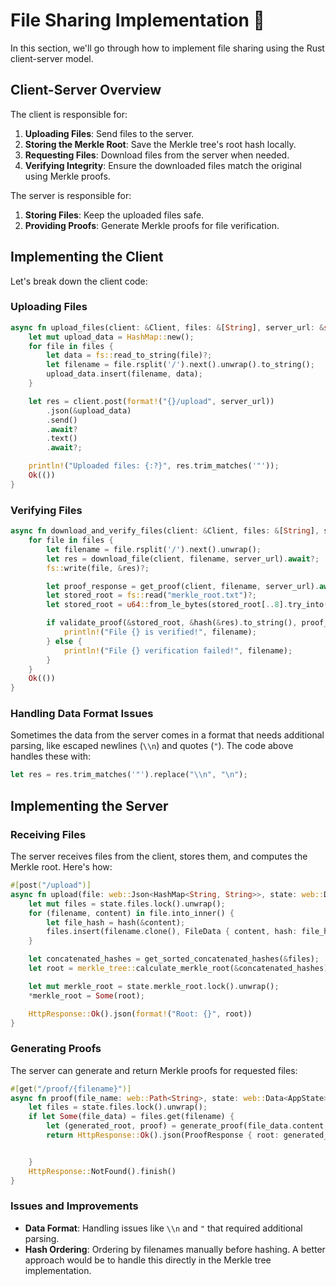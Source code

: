 # File Sharing Implementation 📁

In this section, we'll go through how to implement file sharing using the Rust client-server model.

## Client-Server Overview

The client is responsible for:

1. **Uploading Files**: Send files to the server.
2. **Storing the Merkle Root**: Save the Merkle tree's root hash locally.
3. **Requesting Files**: Download files from the server when needed.
4. **Verifying Integrity**: Ensure the downloaded files match the original using Merkle proofs.

The server is responsible for:

1. **Storing Files**: Keep the uploaded files safe.
2. **Providing Proofs**: Generate Merkle proofs for file verification.

## Implementing the Client

Let's break down the client code:

### Uploading Files

```rust
async fn upload_files(client: &Client, files: &[String], server_url: &str) -> Result<(), Box<dyn std::error::Error>> {
    let mut upload_data = HashMap::new();
    for file in files {
        let data = fs::read_to_string(file)?;
        let filename = file.rsplit('/').next().unwrap().to_string();
        upload_data.insert(filename, data);
    }

    let res = client.post(format!("{}/upload", server_url))
        .json(&upload_data)
        .send()
        .await?
        .text()
        .await?;

    println!("Uploaded files: {:?}", res.trim_matches('"'));
    Ok(())
}
```

### Verifying Files

```rust
async fn download_and_verify_files(client: &Client, files: &[String], server_url: &str) -> Result<(), Box<dyn std::error::Error>> {
    for file in files {
        let filename = file.rsplit('/').next().unwrap();
        let res = download_file(client, filename, server_url).await?;
        fs::write(file, &res)?;

        let proof_response = get_proof(client, filename, server_url).await?;
        let stored_root = fs::read("merkle_root.txt")?;
        let stored_root = u64::from_le_bytes(stored_root[..8].try_into().unwrap());

        if validate_proof(&stored_root, &hash(&res).to_string(), proof_response.proof) {
            println!("File {} is verified!", filename);
        } else {
            println!("File {} verification failed!", filename);
        }
    }
    Ok(())
}
```

### Handling Data Format Issues

Sometimes the data from the server comes in a format that needs additional parsing, like escaped newlines (`\\n`) and quotes (`"`). The code above handles these with:

```rust
let res = res.trim_matches('"').replace("\\n", "\n");
```

## Implementing the Server

### Receiving Files

The server receives files from the client, stores them, and computes the Merkle root. Here's how:

```rust
#[post("/upload")]
async fn upload(file: web::Json<HashMap<String, String>>, state: web::Data<AppState>) -> impl Responder {
    let mut files = state.files.lock().unwrap();
    for (filename, content) in file.into_inner() {
        let file_hash = hash(&content);
        files.insert(filename.clone(), FileData { content, hash: file_hash.clone() });
    }

    let concatenated_hashes = get_sorted_concatenated_hashes(&files);
    let root = merkle_tree::calculate_merkle_root(&concatenated_hashes);

    let mut merkle_root = state.merkle_root.lock().unwrap();
    *merkle_root = Some(root);

    HttpResponse::Ok().json(format!("Root: {}", root))
}
```

### Generating Proofs

The server can generate and return Merkle proofs for requested files:

```rust
#[get("/proof/{filename}")]
async fn proof(file_name: web::Path<String>, state: web::Data<AppState>) -> impl Responder {
    let files = state.files.lock().unwrap();
    if let Some(file_data) = files.get(filename) {
        let (generated_root, proof) = generate_proof(file_data.content, index);
        return HttpResponse::Ok().json(ProofResponse { root: generated_root, proof });


    }
    HttpResponse::NotFound().finish()
}
```

### Issues and Improvements

- **Data Format**: Handling issues like `\\n` and `"` that required additional parsing.
- **Hash Ordering**: Ordering by filenames manually before hashing. A better approach would be to handle this directly in the Merkle tree implementation.

